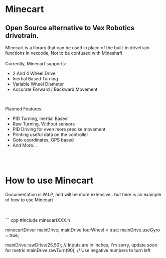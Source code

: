 <h1> Minecart </h1>
<h2> Open Source alternative to Vex Robotics drivetrain. </h2>
<p>
  Minecart is a library that can be used in place of the built-in drivetrain functions in vexcode, Not to be confused with Mineshaft <br>
  <br>
  Currently, Minecart supports:<br>
<ul>
  <li> 2 And 4 Wheel Drive </li>
  <li> Inertial Based Turning </li>
  <li> Variable Wheel Diameter </li>
  <li> Accurate Forward / Backward Movement </li>
</ul>
<br>
<p> Planned Features: <br> </p>
<ul>
  <li> PID Turning, Inertial Based </li>
  <li> Raw Turning, Without sensors </li>
  <li> PID Driving for even more precise movement </li>
  <li> Printing useful data on the controller
  <li> Goto coordinates, GPS based </li> 
  <li> And More... </li>
</ul>
<br>
<br>
<h1> How to use Minecart </h1>
<p> Documentation is W.I.P, and will be more extensive.. but here is an example of how to use Minecart</p>
<br>
<br>
``` cpp
#include minecartXXX.h

minecartDriver mainDrive;
mainDrive.fourWheel = true;
mainDrive.useGyro = true;

mainDrive.rawDrive(25,50); // Inputs are in inches, I'm sorry, update soon for metric
mainDrive.rawTurn(90); // Use negative numbers to turn left


```
